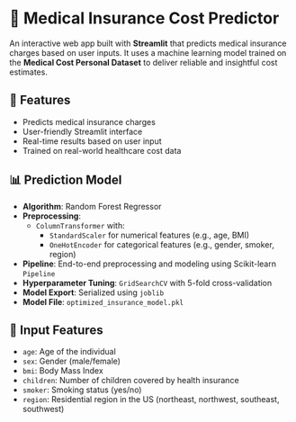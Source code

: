 # 🏥 Medical Insurance Cost Predictor

An interactive web app built with **Streamlit** that predicts medical insurance charges based on user inputs. It uses a machine learning model trained on the **Medical Cost Personal Dataset** to deliver reliable and insightful cost estimates.

## 🚀 Features

- Predicts medical insurance charges
- User-friendly Streamlit interface
- Real-time results based on user input
- Trained on real-world healthcare cost data

## 📊 Prediction Model

- **Algorithm**: Random Forest Regressor  
- **Preprocessing**:  
  - `ColumnTransformer` with:
    - `StandardScaler` for numerical features (e.g., age, BMI)
    - `OneHotEncoder` for categorical features (e.g., gender, smoker, region)
- **Pipeline**: End-to-end preprocessing and modeling using Scikit-learn `Pipeline`
- **Hyperparameter Tuning**: `GridSearchCV` with 5-fold cross-validation
- **Model Export**: Serialized using `joblib`  
- **Model File**: `optimized_insurance_model.pkl`

## 🧠 Input Features

- `age`: Age of the individual
- `sex`: Gender (male/female)
- `bmi`: Body Mass Index
- `children`: Number of children covered by health insurance
- `smoker`: Smoking status (yes/no)
- `region`: Residential region in the US (northeast, northwest, southeast, southwest)
